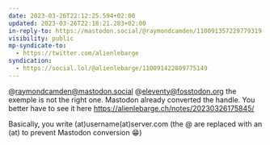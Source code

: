 ```yaml
---
date: 2023-03-26T22:12:25.594+02:00
updated: 2023-03-26T22:18:21.283+02:00
in-reply-to: https://mastodon.social/@raymondcamden/110091357229779319
visibility: public
mp-syndicate-to:
  - https://twitter.com/alienlebarge
syndication:
  - https://social.lol/@alienlebarge/110091422809775149
---
```

@raymondcamden@mastodon.social @eleventy@fosstodon.org the exemple is not the right one. Mastodon already converted the handle. You better have to see it here https://alienlebarge.ch/notes/20230326175845/

Basically, you write (at)username(at)server.com (the @ are replaced with an (at) to prevent Mastodon conversion 😁)
